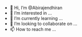 - 👋 Hi, I’m @Abirajendhiran
- 👀 I’m interested in ...
- 🌱 I’m currently learning ...
- 💞️ I’m looking to collaborate on ...
- 📫 How to reach me ...

<!---
Abirajendhiran/Abirajendhiran is a ✨ special ✨ repository because its `README.md` (this file) appears on your GitHub profile.
You can click the Preview link to take a look at your changes.
--->
